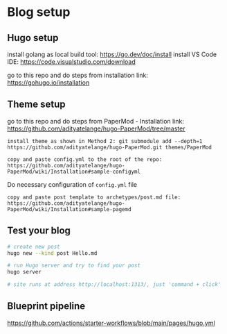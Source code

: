 # Blog setup

## Hugo setup
install golang as local build tool: https://go.dev/doc/install
install VS Code IDE: https://code.visualstudio.com/download

go to this repo and do steps from installation link: https://gohugo.io/installation

## Theme setup

go to this repo and do steps from PaperMod - Installation link: https://github.com/adityatelange/hugo-PaperMod/tree/master

`install theme as shown in Method 2: git submodule add --depth=1 https://github.com/adityatelange/hugo-PaperMod.git themes/PaperMod`

`copy and paste config.yml to the root of the repo: https://github.com/adityatelange/hugo-PaperMod/wiki/Installation#sample-configyml`

Do necessary configuration of `config.yml` file

`copy and paste post template to archetypes/post.md file: https://github.com/adityatelange/hugo-PaperMod/wiki/Installation#sample-pagemd`

## Test your blog

```sh
# create new post
hugo new --kind post Hello.md

# run Hugo server and try to find your post
hugo server

# site runs at address http://localhost:1313/, just 'command + click'
```

## Blueprint pipeline

https://github.com/actions/starter-workflows/blob/main/pages/hugo.yml